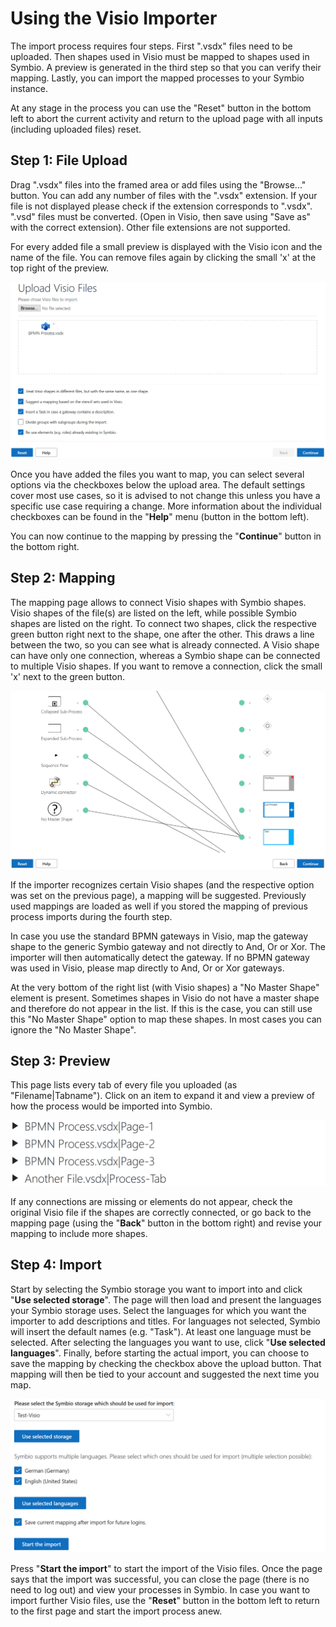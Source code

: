 # Using the Visio Importer

The import process requires four steps. First ".vsdx" files need to be uploaded. Then shapes used in Visio must be mapped to shapes used in Symbio. A preview is generated in the third step so that you can verify their mapping. Lastly, you can import the mapped processes to your Symbio instance.

At any stage in the process you can use the "Reset" button in the bottom left to abort the current activity and return to the upload page with all inputs (including uploaded files) reset.

## Step 1: File Upload

Drag ".vsdx" files into the framed area or add files using the "Browse..." button. You can add any number of files with the ".vsdx" extension. If your file is not displayed please check if the extension corresponds to ".vsdx". ".vsd" files must be converted. (Open in Visio, then save using "Save as" with the correct extension). Other file extensions are not supported.

For every added file a small preview is displayed with the Visio icon and the name of the file. You can remove files again by clicking the small 'x' at the top right of the preview.

![upload](media/upload.png)

Once you have added the files you want to map, you can select several options via the checkboxes below the upload area. The default settings cover most use cases, so it is advised to not change this unless you have a specific use case requiring a change. More information about the individual checkboxes can be found in the "**Help**" menu (button in the bottom left).

You can now continue to the mapping by pressing the "**Continue**" button in the bottom right.

## Step 2: Mapping

The mapping page allows to connect Visio shapes with Symbio shapes. Visio shapes of the file(s) are listed on the left, while possible Symbio shapes are listed on the right. To connect two shapes, click the respective green button right next to the shape, one after the other. This draws a line between the two, so you can see what is already connected. A Visio shape can have only one connection, whereas a Symbio shape can be connected to multiple Visio shapes. If you want to remove a connection, click the small 'x' next to the green button.

![mapping](media/mapping.png)

If the importer recognizes certain Visio shapes (and the respective option was set on the previous page), a mapping will be suggested. Previously used mappings are loaded as well if you stored the mapping of previous process imports during the fourth step.

In case you use the standard BPMN gateways in Visio, map the gateway shape to the generic Symbio gateway and not directly to And, Or or Xor. The importer will then automatically detect the gateway. If no BPMN gateway was used in Visio, please map directly to And, Or or Xor gateways.

At the very bottom of the right list (with Visio shapes) a "No Master Shape" element is present. Sometimes shapes in Visio do not have a master shape and therefore do not appear in the list. If this is the case, you can still use this "No Master Shape" option to map these shapes. In most cases you can ignore the "No Master Shape".

## Step 3: Preview

This page lists every tab of every file you uploaded (as "Filename|Tabname"). Click on an item to expand it and view a preview of how the process would be imported into Symbio.

![preview](media/preview.png)

If any connections are missing or elements do not appear, check the original Visio file if the shapes are correctly connected, or go back to the mapping page (using the "**Back**" button in the bottom right) and revise your mapping to include more shapes.

## Step 4: Import

Start by selecting the Symbio storage you want to import into and click "**Use selected storage**". The page will then load and present the languages your Symbio storage uses. Select the languages for which you want the importer to add descriptions and titles. For languages not selected, Symbio will insert the default names (e.g. "Task"). At least one language must be selected. After selecting the languages you want to use, click "**Use selected languages**". Finally, before starting the actual import, you can choose to save the mapping by checking the checkbox above the upload button. That mapping will then be tied to your account and suggested the next time you map.

![import](media/import.png)

Press "**Start the import**" to start the import of the Visio files. Once the page says that the import was successful, you can close the page (there is no need to log out) and view your processes in Symbio. In case you want to import further Visio files, use the "**Reset**" button in the bottom left to return to the first page and start the import process anew.

